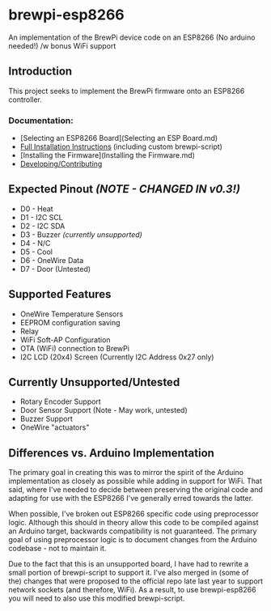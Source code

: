 # brewpi-esp8266
An implementation of the BrewPi device code on an ESP8266 (No arduino needed!) /w bonus WiFi support

## Introduction
This project seeks to implement the BrewPi firmware onto an ESP8266 controller.

### Documentation:
* [Selecting an ESP8266 Board](Selecting an ESP Board.md)
* [Full Installation Instructions](INSTALL.md) (including custom brewpi-script)
* [Installing the Firmware](Installing the Firmware.md)
* [Developing/Contributing](DEVELOP.md)

## Expected Pinout *(NOTE - CHANGED IN v0.3!)*
* D0 - Heat
* D1 - I2C SCL
* D2 - I2C SDA
* D3 - Buzzer *(currently unsupported)*
* D4 - N/C
* D5 - Cool
* D6 - OneWire Data
* D7 - Door (Untested)

## Supported Features
* OneWire Temperature Sensors
* EEPROM configuration saving
* Relay
* WiFi Soft-AP Configuration
* OTA (WiFi) connection to BrewPi 
* I2C LCD (20x4) Screen (Currently I2C Address 0x27 only)

## Currently Unsupported/Untested
* Rotary Encoder Support
* Door Sensor Support (Note - May work, untested)
* Buzzer Support
* OneWire "actuators"

## Differences vs. Arduino Implementation
The primary goal in creating this was to mirror the spirit of the Arduino implementation as closely as possible while adding in support for WiFi. That said, where I've needed to decide between preserving the original code and adapting for use with the ESP8266 I've generally erred towards the latter.

When possible, I've broken out ESP8266 specific code using preprocessor logic. Although this should in theory allow this code to be compiled against an Arduino target, backwards compatibility is not guaranteed. The primary goal of using preprocessor logic is to document changes from the Arduino codebase - not to maintain it. 

Due to the fact that this is an unsupported board, I have had to rewrite a small portion of brewpi-script to support it. I've also merged in (some of the) changes that were proposed to the official repo late last year to support network sockets (and therefore, WiFi). As a result, to use brewpi-esp8266 you will need to also use this modified brewpi-script. 



